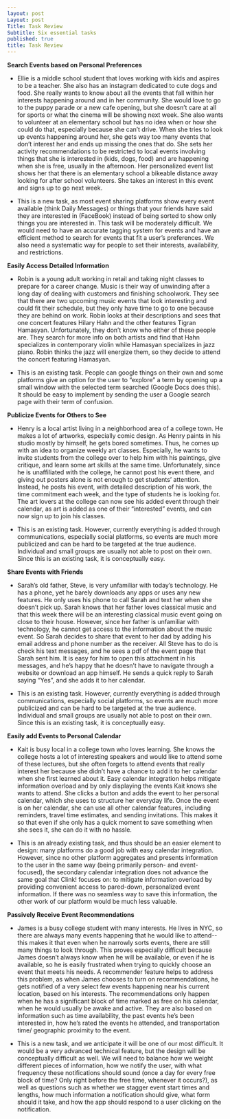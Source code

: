 ```yaml
---
layout: post
Layout: post
Title: Task Review
Subtitle: Six essential tasks
published: true
title: Task Review
---
```


**Search Events based on Personal Preferences**

- Ellie is a middle school student that loves working with kids and aspires to be a teacher. She also has an instagram dedicated to cute dogs and food. She really wants to know about all the events that fall within her interests happening around and in her community. She would love to go to the puppy parade or a new cafe opening, but she doesn’t care at all for sports or what the cinema will be showing next week. She also wants to volunteer at an elementary school but has no idea when or how she could do that, especially because she can’t drive. When she tries to look up events happening around her, she gets way too many events that don’t interest her and ends up missing the ones that do. She sets her activity recommendations to be restricted to local events involving things that she is interested in (kids, dogs, food) and are happening when she is free, usually in the afternoon. Her personalized event list shows her that there is an elementary school a bikeable distance away looking for after school volunteers. She takes an interest in this event and signs up to go next week.

- This is a new task, as most event sharing platforms show every event available (think Daily Messages) or things that your friends have said they are interested in (FaceBook) instead of being sorted to show only things you are interested in. This task will be moderately difficult. We would need to have an accurate tagging system for events and have an efficient method to search for events that fit a user’s preferences. We also need a systematic way for people to set their interests, availability, and restrictions.



**Easily Access Detailed Information**

- Robin is a young adult working in retail and taking night classes to prepare for a career change. Music is their way of unwinding after a long day of dealing with customers and finishing schoolwork. They see that there are two upcoming music events that look interesting and could fit their schedule, but they only have time to go to one because they are behind on work. Robin looks at their descriptions and sees that one concert features Hilary Hahn and the other features Tigran Hamasyan. Unfortunately, they don’t know who either of these people are. They search for more info on both artists and find that Hahn specializes in contemporary violin while Hamasyan specializes in jazz piano. Robin thinks the jazz will energize them, so they decide to attend the concert featuring Hamasyan.

- This is an existing task. People can google things on their own and some platforms give an option for the user to “explore” a term by opening up a small window with the selected term searched (Google Docs does this). It should be easy to implement by sending the user a Google search page with their term of confusion.



**Publicize Events for Others to See**

- Henry is a local artist living in a neighborhood area of a college town. He makes a lot of artworks, especially comic design. As Henry paints in his studio mostly by himself, he gets bored sometimes. Thus, he comes up with an idea to organize weekly art classes. Especially, he wants to invite students from the college over to help him with his paintings, give critique, and learn some art skills at the same time. Unfortunately, since he is unaffiliated with the college, he cannot post his event there, and giving out posters alone is not enough to get students’ attention. Instead, he posts his event, with detailed description of his work, the time commitment each week, and the type of students he is looking for. The art lovers at the college can now see his added event through their calendar, as art is added as one of their “interested” events, and can now sign up to join his classes.

- This is an existing task. However, currently everything is added through communications, especially social platforms, so events are much more publicized and can be hard to be targeted at the true audience. Individual and small groups are usually not able to post on their own. Since this is an existing task, it is conceptually easy.



**Share Events with Friends**

- Sarah’s old father, Steve, is very unfamiliar with today’s technology. He has a phone, yet he barely downloads any apps or uses any new features. He only uses his phone to call Sarah and text her when she doesn’t pick up. Sarah knows that her father loves classical music and that this week there will be an interesting classical music event going on close to their house. However, since her father is unfamiliar with technology, he cannot get access to the information about the music event. So Sarah decides to share that event to her dad by adding his email address and phone number as the receiver. All Steve has to do is check his text messages, and he sees a pdf of the event page that Sarah sent him. It is easy for him to open this attachment in his messages, and he’s happy that he doesn’t have to navigate through a website or download an app himself. He sends a quick reply to Sarah saying “Yes”, and she adds it to her calendar.

- This is an existing task. However, currently everything is added through communications, especially social platforms, so events are much more publicized and can be hard to be targeted at the true audience. Individual and small groups are usually not able to post on their own. Since this is an existing task, it is conceptually easy.



**Easily add Events to Personal Calendar**

- Kait is busy local in a college town who loves learning. She knows the college hosts a lot of interesting speakers and would like to attend some of these lectures, but she often forgets to attend events that really interest her because she didn’t have a chance to add it to her calendar when she first learned about it. Easy calendar integration helps mitigate information overload and by only displaying the events Kait knows she wants to attend. She clicks a button and adds the event to her personal calendar, which she uses to structure her everyday life. Once the event is on her calendar, she can use all other calendar features, including reminders, travel time estimates, and sending invitations. This makes it so that even if she only has a quick moment to save something when she sees it, she can do it with no hassle.

- This is an already existing task, and thus should be an easier element to design: many platforms do a good job with easy calendar integration. However, since no other platform aggregates and presents information to the user in the same way (being primarily person- and event- focused), the secondary calendar integration does not advance the same goal that Clink! focuses on: to mitigate information overload by providing convenient access to pared-down, personalized event information. If there was no seamless way to save this information, the other work of our platform would be much less valuable.



**Passively Receive Event Recommendations**

- James is a busy college student with many interests. He lives in NYC, so there are always many events happening that he would like to attend-- this makes it that even when he narrowly sorts events, there are still many things to look through. This proves especially difficult because James doesn’t always know when he will be available, or even if he is available, so he is easily frustrated when trying to quickly choose an event that meets his needs. A recommender feature helps to address this problem, as when James chooses to turn on recommendations, he gets notified of a very select few events happening near his current location, based on his interests. The recommendations only happen when he has a significant block of time marked as free on his calendar, when he would usually be awake and active. They are also based on information such as time availability, the past events he’s been interested in, how he’s rated the events he attended, and transportation time/ geographic proximity to the event.

- This is a new task, and we anticipate it will be one of our most difficult. It would be a very advanced technical feature, but the design will be conceptually difficult as well. We will need to balance how we weight different pieces of information, how we notify the user, with what frequency these notifications should sound (once a day for every free block of time? Only right before the free time, whenever it occurs?), as well as questions such as whether we stagger event start times and lengths, how much information a notification should give, what form should it take, and how the app should respond to a user clicking on the notification.
